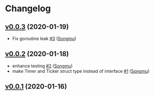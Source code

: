 # Changelog

## [v0.0.3](https://github.com/Songmu/flextime/compare/v0.0.2...v0.0.3) (2020-01-19)

* Fix goroutine leak [#3](https://github.com/Songmu/flextime/pull/3) ([Songmu](https://github.com/Songmu))

## [v0.0.2](https://github.com/Songmu/flextime/compare/v0.0.1...v0.0.2) (2020-01-18)

* enhance testing [#2](https://github.com/Songmu/flextime/pull/2) ([Songmu](https://github.com/Songmu))
* make Timer and Ticker struct type instead of interface [#1](https://github.com/Songmu/flextime/pull/1) ([Songmu](https://github.com/Songmu))

## [v0.0.1](https://github.com/Songmu/flextime/compare/fd5b95be9b8e...v0.0.1) (2020-01-16)

